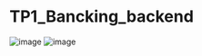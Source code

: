 # TP1_Bancking_backend
![image](https://github.com/ilhamezari/TP1_Bancking_backend/assets/119487198/1f7fbeca-bed0-45e4-9991-58e4749f2aee)
![image](https://github.com/ilhamezari/TP1_Bancking_backend/assets/119487198/cf37ac8a-928e-4184-bf19-dc5dc7f66967)
